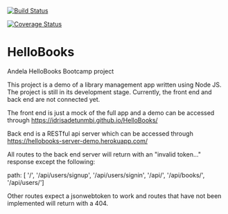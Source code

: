 [![Build Status](https://travis-ci.org/idrisadetunmbi/HelloBooks.svg?branch=master)](https://travis-ci.org/idrisadetunmbi/HelloBooks)

<a href='https://coveralls.io/github/idrisadetunmbi/HelloBooks?branch=server-development'><img src='https://coveralls.io/repos/github/idrisadetunmbi/HelloBooks/badge.svg?branch=server-development' alt='Coverage Status' /></a>

# HelloBooks
Andela HelloBooks Bootcamp project

This project is a demo of a library management app written using Node JS. The project is still in its development stage. Currently, the front end and back end are not connected yet. 

The front end is just a mock of the full app and a demo can be accessed through https://idrisadetunmbi.github.io/HelloBooks/

Back end is a RESTful api server which can be accessed through https://hellobooks-server-demo.herokuapp.com/

All routes to the back end server will return with an "invalid token..." response except the following:

  path: [ '/', '/api/users/signup', '/api/users/signin', '/api/', '/api/books/', '/api/users/']

Other routes expect a jsonwebtoken to work and routes that have not been implemented will return with a 404.
